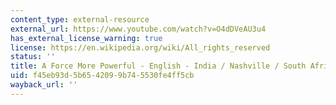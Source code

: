 ```yaml
---
content_type: external-resource
external_url: https://www.youtube.com/watch?v=O4dDVeAU3u4
has_external_license_warning: true
license: https://en.wikipedia.org/wiki/All_rights_reserved
status: ''
title: A Force More Powerful - English - India / Nashville / South Africa (high definition)
uid: f45eb93d-5b65-4209-9b74-5530fe4ff5cb
wayback_url: ''
---
```

